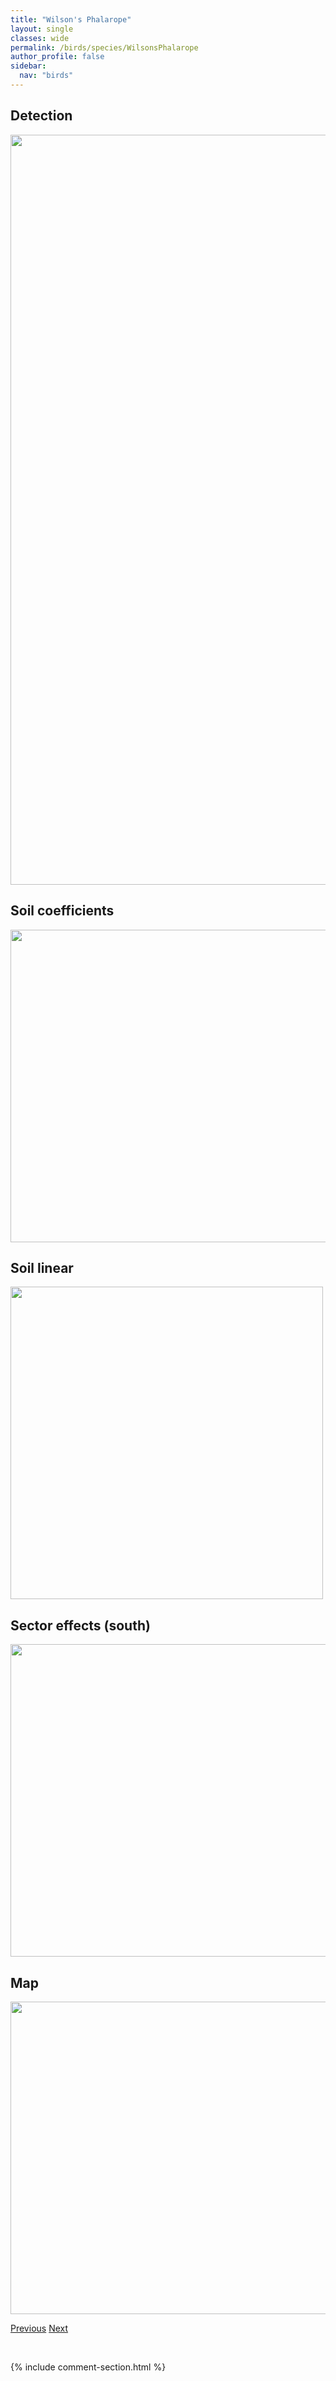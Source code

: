 ```yaml
---
title: "Wilson's Phalarope"
layout: single
classes: wide
permalink: /birds/species/WilsonsPhalarope
author_profile: false
sidebar:
  nav: "birds"
---
```


<h2>Detection</h2>

<a href="https://drive.google.com/uc?export=view&id=16ZAWuz819sww5_ENTRMF2ZJz9NrZbUg0">
<img src="https://drive.google.com/uc?export=view&id=16ZAWuz819sww5_ENTRMF2ZJz9NrZbUg0" height = "1200" width = "800">
</a>

<h2>Soil coefficients</h2>

<a href="https://drive.google.com/uc?export=view&id=18ii1OmR3vksusguy1OLWla4Z52vHQjNL">
<img src="https://drive.google.com/uc?export=view&id=18ii1OmR3vksusguy1OLWla4Z52vHQjNL" height = "500" width = "1000">
</a>

<h2>Soil linear</h2>

<a href="https://drive.google.com/uc?export=view&id=1jl0V_Ko6oHIKdbjlQx2ur_UUtIi-JXG7">
<img src="https://drive.google.com/uc?export=view&id=1jl0V_Ko6oHIKdbjlQx2ur_UUtIi-JXG7" height = "500" width = "500">
</a>

<h2>Sector effects (south)</h2>

<a href="https://drive.google.com/uc?export=view&id=1GvD91sTcZog94b9XKcHX6RYcTgs5N-a0">
<img src="https://drive.google.com/uc?export=view&id=1GvD91sTcZog94b9XKcHX6RYcTgs5N-a0" height = "500" width = "1000">
</a>

<h2>Map</h2>

<a href="https://drive.google.com/uc?export=view&id=1zVsd72b35GxRyRRndte-Hzhamx0TmY0D">
<img src="https://drive.google.com/uc?export=view&id=1zVsd72b35GxRyRRndte-Hzhamx0TmY0D" height = "500" width = "1500">
</a>

<a href="/DevelopmentWebsite/birds/species/Willet" class="pagination--pager" title="Willet">Previous</a> <a href="/DevelopmentWebsite/birds/species/WilsonsSnipe" class="pagination--pager" title="Wilson's Snipe">Next</a>

<p>&nbsp;</p>

{% include comment-section.html %}
